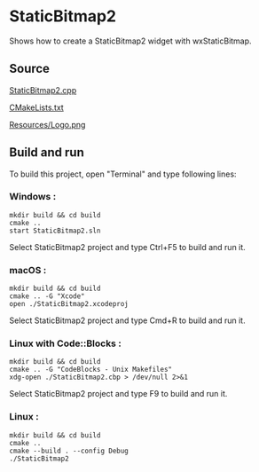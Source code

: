 # StaticBitmap2

Shows how to create a StaticBitmap2 widget with wxStaticBitmap.

## Source

[StaticBitmap2.cpp](StaticBitmap2.cpp)

[CMakeLists.txt](CMakeLists.txt)

[Resources/Logo.png](Resources/Logo.png)

## Build and run

To build this project, open "Terminal" and type following lines:

### Windows :

``` shell
mkdir build && cd build
cmake .. 
start StaticBitmap2.sln
```

Select StaticBitmap2 project and type Ctrl+F5 to build and run it.

### macOS :

``` shell
mkdir build && cd build
cmake .. -G "Xcode"
open ./StaticBitmap2.xcodeproj
```

Select StaticBitmap2 project and type Cmd+R to build and run it.

### Linux with Code::Blocks :

``` shell
mkdir build && cd build
cmake .. -G "CodeBlocks - Unix Makefiles"
xdg-open ./StaticBitmap2.cbp > /dev/null 2>&1
```

Select StaticBitmap2 project and type F9 to build and run it.

### Linux :

``` shell
mkdir build && cd build
cmake .. 
cmake --build . --config Debug
./StaticBitmap2
```
